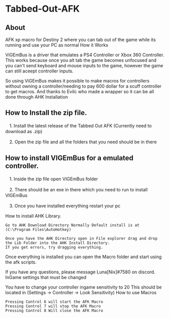 # Tabbed-Out-AFK
## About

AFK xp macro for Destiny 2 where you can tab out of the game while its running and use your PC as normal
How it Works

ViGEmBus is a driver that emulates a PS4 Controller or Xbox 360 Controller. This works because once you alt tab the game becomes unfocused and you can't send keyboard and mouse inputs to the game, however the game can still aceept controller inputs.

So using ViGEmBus makes it possible to make macros for controllers without owning a controller/needing to pay 600 dollar for a scuff controller to get macros. And thanks to Evilc who made a wrapper so it can be all done through AHK
Installation

## How to Install the zip file.

ㅤ1. Install the latest release of the Tabbed Out AFK (Currently need to download as .zip)

ㅤ2. Open the zip file and all the folders that you need should be in there

## How to install VIGEmBus for a emulated controller.

ㅤ1. Inside the zip file open VIGEmBus folder

ㅤ2. There should be an exe in there which you need to run to install VIGEmBus

ㅤ3. Once you have installed everything restart your pc

How to install AHK Library.

    Go to AHK Download Directory Normally Default install is at (C:\Program Files\AutoHotkey)

    Once you have the AHK Directory open in File explorer drag and drop the Lib Folder into the AHK Install Directory.
    If you get errors, try dragging everything.

Once everything is installed you can open the Macro folder and start using the afk scripts.

If you have any questions, please message Luna[Nix]#7580 on discord.
InGame settings that must be changed

You have to change your controller ingame sensitivity to 20 This should be located in (Settings -> Controller -> Look Sensitivity)
How to use Macros

    Pressing Control 6 will start the AFK Macro
    Pressing Control 7 will stop the AFK Macro
    Pressing Control 8 Will close the AFK Macro

